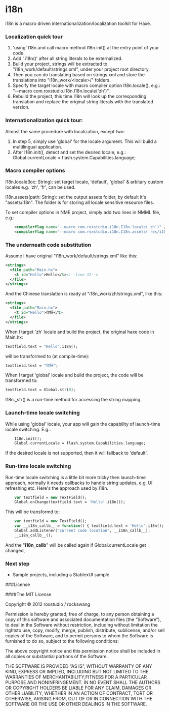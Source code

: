 i18n
====

i18n is a macro driven internationalization/localization toolkit for Haxe.

### Localization quick tour

1. 'using' I18n and call macro method I18n.init() at the entry point of your code.
2. Add '.i18n()' after all string literals to be externalized.
3. Build your project, strings will be extracted to "i18n_work/default/strings.xml", under your project root directory.
4. Then you can do translating based on strings.xml and store the translations into "i18n_work/&lt;locale&gt;/" folders.
5. Specify the target locale with macro compiler option I18n.locale(), e.g.: "--macro com.roxstudio.i18n.I18n.locale('zh')".
6. Rebuild the project, this time I18n will look up the corresponding translation and replace the original string literals with the translated version.

### Internationalization quick tour:

Almost the same procedure with localization, except two:
1. In step 5, simply use 'global' for the locale argument. This will build a multilingual application.
2. After I18n.init(), detect and set the desired locale, e.g.: Global.currentLocale = flash.system.Capabilities.language;

### Macro compiler options

I18n.locale(loc: String): set target locale, 'default', 'global' & arbitary custom locales e.g. 'zh', 'fr', can be used.

I18n.assets(path: String): set the output assets folder, by default it's "assets/i18n". The folder is for storing all locale sensitive resource files.

To set compiler options in NME project, simply add two lines in NMML file, e.g.:
```xml
    <compilerflag name="--macro com.roxstudio.i18n.I18n.locale('zh')" />
    <compilerflag name="--macro com.roxstudio.i18n.I18n.assets('res/i18n')" />
```

### The underneath code substitution

Assume I have original "i18n_work/default/strings.xml" like this:
```xml
<strings>
  <file path="Main.hx">
    <t id="Hello">Hello</t><!--line 12-->
  </file>
</strings>
```
And the Chinese translation is ready at "i18n_work/zh/strings.xml", like this:
```xml
<strings>
  <file path="Main.hx">
    <t id="Hello">你好</t>
  </file>
</strings>
```

When I target 'zh' locale and build the project, the original haxe code in Main.hx:
```haxe
textfield.text = "Hello".i18n();
```
will be transformed to (at compile-time):
```haxe
textfield.text = "你好";
```
When I target 'global' locale and build the project, the code will be transformed to:
```haxe
textfield.text = Global.str(0);
```
I18n._str() is a run-time method for accessing the string mapping.

### Launch-time locale switching

While using 'global' locale, your app will gain the capability of launch-time locale switching. E.g.:
```haxe
    I18n.init();
    Global.currentLocale = flash.system.Capabilities.language;
```
If the desired locale is not supported, then it will fallback to 'default'.

### Run-time locale switching

Run-time locale switching is a little bit more tricky then launch-time approach, normally it needs callbacks to handle string updates, 
e.g. UI refreshing etc. Here's the approach used by I18n.
```haxe
    var textfield = new TextField();
    Global.onChange(textfield.text = 'Hello'.i18n());
```
This will be transformd to:
```haxe
    var textfield = new TextField();
    var __i18n_callb__ = function() { textfield.text = 'Hello'.i18n(); }
    Global.addListener("current code location", __i18n_callb__);
    __i18n_callb__();
```
And the "__i18n_callb__" will be called again if Global.currentLocale get changed,

### Next step

* Sample projects, including a StablexUI sample

###License

####The MIT License

Copyright © 2012 roxstudio / rockswang

Permission is hereby granted, free of charge, to any person obtaining a copy of this software and associated documentation files (the “Software”), to deal in the Software without restriction, including without limitation the rightsto use, copy, modify, merge, publish, distribute, sublicense, and/or sell copies of the Software, and to permit persons to whom the Software is furnished to do so, subject to the following conditions:

The above copyright notice and this permission notice shall be included in all copies or substantial portions of the Software.

THE SOFTWARE IS PROVIDED “AS IS”, WITHOUT WARRANTY OF ANY KIND, EXPRESS OR IMPLIED, INCLUDING BUT NOT LIMITED TO THE WARRANTIES OF MERCHANTABILITY,FITNESS FOR A PARTICULAR PURPOSE AND NONINFRINGEMENT. IN NO EVENT SHALL THE AUTHORS OR COPYRIGHT HOLDERS BE LIABLE FOR ANY CLAIM, DAMAGES OR OTHER LIABILITY, WHETHER IN AN ACTION OF CONTRACT, TORT OR OTHERWISE, ARISING FROM, OUT OF OR IN CONNECTION WITH THE SOFTWARE OR THE USE OR OTHER DEALINGS IN THE SOFTWARE.
